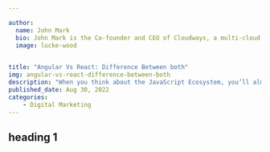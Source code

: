 ```yaml
---

author:
  name: John Mark 
  bio: John Mark is the Co-founder and CEO of Cloudways, a multi-cloud managed application hosting platform for SMBs to save them time and money and allow them to grow their business with peace of mind and improved productivity without worrying about infra and application management hassles. Customer support, and customer success, particularly in the context of SaaS, Infrastructure, and Open Source where he founded multiple companies since 2008.
  image: lucke-wood
 

title: "Angular Vs React: Difference Between both"
img: angular-vs-react-difference-between-both
description: "When you think about the JavaScript Ecosystem, you’ll almost certainly think of Angular and React, as they’re two of the most popular front-end development frameworks."
published_date: Aug 30, 2022
categories:
    - Digital Marketing
---
```


## heading 1